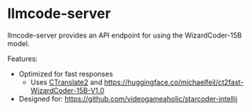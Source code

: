 # llmcode-server
llmcode-server provides an API endpoint for using the WizardCoder-15B model.

Features:

- Optimized for fast responses
  - Uses [CTranslate2](https://github.com/OpenNMT/CTranslate2) and https://huggingface.co/michaelfeil/ct2fast-WizardCoder-15B-V1.0
- Designed for: https://github.com/videogameaholic/starcoder-intellij